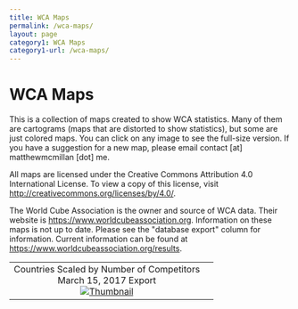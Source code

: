 ```yaml
---
title: WCA Maps
permalink: /wca-maps/
layout: page
category1: WCA Maps
category1-url: /wca-maps/
---
```


WCA Maps
==============

This is a collection of maps created to show WCA statistics. Many of them are cartograms (maps that are distorted to show statistics), but some are just colored maps. You can click on any image to see the full-size version. If you have a suggestion for a new map, please email contact [at] matthewmcmillan [dot] me.

All maps are licensed under the Creative Commons Attribution 4.0 International License. To view a copy of this license, visit http://creativecommons.org/licenses/by/4.0/.

The World Cube Association is the owner and source of WCA data. Their website is https://www.worldcubeassociation.org. Information on these maps is not up to date. Please see the "database export" column for information. Current information can be found at https://www.worldcubeassociation.org/results.

|   |   |
|:-:|:-:|
| Countries Scaled by Number of Competitors <br /> March 15, 2017 Export <br /> [![Thumbnail](031517/countriesbycompetitorsthumb.png)](031517/countriesbycompetitorsfull.png) | |
